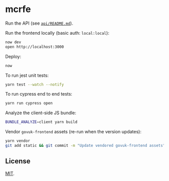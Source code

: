 # mcrfe

Run the API (see [`api/README.md`](api/README.md)).

Run the frontend locally (basic auth: `local:local`):

```bash
now dev
open http://localhost:3000
```

Deploy:

```bash
now
```

To run jest unit tests:

```bash
yarn test --watch --notify
```

To run cypress end to end tests:

```bash
yarn run cypress open
```

Analyze the client-side JS bundle:

```bash
BUNDLE_ANALYZE=client yarn build
```

Vendor `govuk-frontend` assets (re-run when the version updates):

```bash
yarn vendor
git add static && git commit -m "Update vendored govuk-frontend assets"
```

## License

[MIT](LICENSE.txt).

